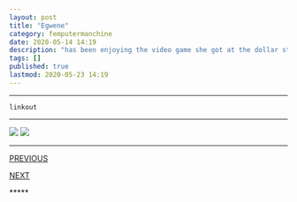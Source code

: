 ```yaml
---
layout: post
title: "Egwene"
category: femputermanchine
date: 2020-05-14 14:19
description: "has been enjoying the video game she got at the dollar store"
tags: []
published: true
lastmod: 2020-05-23 14:19
---
```


*****

`linkout`

*****

<img src="{{ site.url }}/assets/img/ca12.jpg" />

<img src="{{ site.url }}/assets/img/ca13.jpg" />

*****
<div class="fpmc-nav">

<span class="fpmc-nav-prev"><a href="{{ 'egwene-i' | prepend: site.baseurl }}">PREVIOUS</a></span>

<span class="fpmc-nav-next"><a href="{{ 'egwene-iii' | prepend: site.baseurl }}">NEXT</a></span> 

</div>
*****
